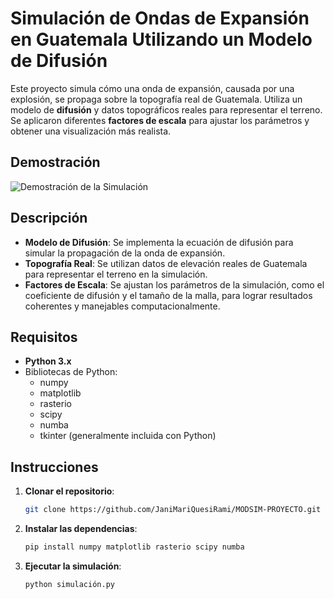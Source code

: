 # Simulación de Ondas de Expansión en Guatemala Utilizando un Modelo de Difusión

Este proyecto simula cómo una onda de expansión, causada por una explosión, se propaga sobre la topografía real de Guatemala. Utiliza un modelo de **difusión** y datos topográficos reales para representar el terreno. Se aplicaron diferentes **factores de escala** para ajustar los parámetros y obtener una visualización más realista.

## Demostración

![Demostración de la Simulación](ruta/al/archivo.gif)

## Descripción

- **Modelo de Difusión**: Se implementa la ecuación de difusión para simular la propagación de la onda de expansión.
- **Topografía Real**: Se utilizan datos de elevación reales de Guatemala para representar el terreno en la simulación.
- **Factores de Escala**: Se ajustan los parámetros de la simulación, como el coeficiente de difusión y el tamaño de la malla, para lograr resultados coherentes y manejables computacionalmente.

## Requisitos

- **Python 3.x**
- Bibliotecas de Python:
  - numpy
  - matplotlib
  - rasterio
  - scipy
  - numba
  - tkinter (generalmente incluida con Python)

## Instrucciones

1. **Clonar el repositorio**:

   ```bash
   git clone https://github.com/JaniMariQuesiRami/MODSIM-PROYECTO.git

2. **Instalar las dependencias**:

   ```bash
   pip install numpy matplotlib rasterio scipy numba

3. **Ejecutar la simulación**:

   ```bash
   python simulación.py

